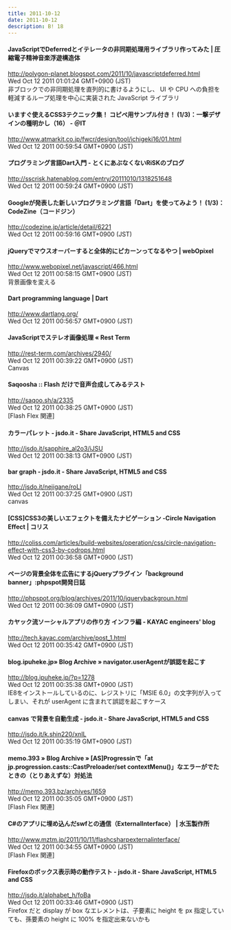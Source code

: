 ```yaml
---
title: 2011-10-12
date: 2011-10-12
description: B! 18
---
```


#### JavaScriptでDeferredとイテレータの非同期処理用ライブラリ作ってみた | 圧縮電子精神音楽浮遊構造体
http://polygon-planet.blogspot.com/2011/10/javascriptdeferred.html<br>
Wed Oct 12 2011 01:01:24 GMT+0900 (JST)<br>
非ブロックでの非同期処理を直列的に書けるようにし、 UI や CPU への負担を軽減するループ処理を中心に実装された JavaScript ライブラリ


####  いますぐ使えるCSS3テクニック集！ コピペ用サンプル付き！ (1/3)：一撃デザインの種明かし（16） - ＠IT
http://www.atmarkit.co.jp/fwcr/design/tool/ichigeki16/01.html<br>
Wed Oct 12 2011 00:59:54 GMT+0900 (JST)<br>


#### プログラミング言語Dart入門 - とくにあぶなくないRiSKのブログ
http://sscrisk.hatenablog.com/entry/20111010/1318251648<br>
Wed Oct 12 2011 00:59:24 GMT+0900 (JST)<br>


#### Googleが発表した新しいプログラミング言語「Dart」を使ってみよう！ (1/3)：CodeZine（コードジン）
http://codezine.jp/article/detail/6221<br>
Wed Oct 12 2011 00:59:16 GMT+0900 (JST)<br>


#### jQueryでマウスオーバーすると全体的にピカーンってなるやつ | webOpixel
http://www.webopixel.net/javascript/466.html<br>
Wed Oct 12 2011 00:58:15 GMT+0900 (JST)<br>
背景画像を変える


#### Dart programming language | Dart
http://www.dartlang.org/<br>
Wed Oct 12 2011 00:56:57 GMT+0900 (JST)<br>


#### JavaScriptでステレオ画像処理 « Rest Term
http://rest-term.com/archives/2940/<br>
Wed Oct 12 2011 00:39:22 GMT+0900 (JST)<br>
Canvas


#### Saqoosha :: Flash だけで音声合成してみるテスト
http://saqoo.sh/a/2335<br>
Wed Oct 12 2011 00:38:25 GMT+0900 (JST)<br>
[Flash Flex 関連]


#### カラーパレット - jsdo.it - Share JavaScript, HTML5 and CSS
http://jsdo.it/sapphire_al2o3/iJSU<br>
Wed Oct 12 2011 00:38:13 GMT+0900 (JST)<br>


#### bar graph - jsdo.it - Share JavaScript, HTML5 and CSS
http://jsdo.it/nejigane/roLl<br>
Wed Oct 12 2011 00:37:25 GMT+0900 (JST)<br>
canvas


####   [CSS]CSS3の美しいエフェクトを備えたナビゲーション -Circle Navigation Effect | コリス
http://coliss.com/articles/build-websites/operation/css/circle-navigation-effect-with-css3-by-codrops.html<br>
Wed Oct 12 2011 00:36:58 GMT+0900 (JST)<br>


#### ページの背景全体を広告にするjQueryプラグイン「background banner」:phpspot開発日誌
http://phpspot.org/blog/archives/2011/10/jquerybackgroun.html<br>
Wed Oct 12 2011 00:36:09 GMT+0900 (JST)<br>


#### カヤック流ソーシャルアプリの作り方 インフラ編 - KAYAC engineers' blog
http://tech.kayac.com/archive/post_1.html<br>
Wed Oct 12 2011 00:35:42 GMT+0900 (JST)<br>


#### blog.ipuheke.jp» Blog Archive » navigator.userAgentが誤認を起こす
http://blog.ipuheke.jp/?p=1278<br>
Wed Oct 12 2011 00:35:38 GMT+0900 (JST)<br>
IE8をインストールしているのに、レジストリに「MSIE 6.0」の文字列が入ってしまい、それが userAgent に含まれて誤認を起こすケース


#### canvas で背景を自動生成 - jsdo.it - Share JavaScript, HTML5 and CSS
http://jsdo.it/k.shin220/xnIL<br>
Wed Oct 12 2011 00:35:19 GMT+0900 (JST)<br>


#### memo.393  » Blog Archive   » [AS]Progressinで「at jp.progression.casts::CastPreloader/set contextMenu()」なエラーがでたときの（とりあえずな）対処法
http://memo.393.bz/archives/1659<br>
Wed Oct 12 2011 00:35:05 GMT+0900 (JST)<br>
[Flash Flex 関連]


#### C#のアプリに埋め込んだswfとの通信（ExternalInterface） | 水玉製作所
http://www.mztm.jp/2011/10/11/flashcsharpexternalinterface/<br>
Wed Oct 12 2011 00:34:55 GMT+0900 (JST)<br>
[Flash Flex 関連]


#### Firefoxのボックス表示時の動作テスト - jsdo.it - Share JavaScript, HTML5 and CSS
http://jsdo.it/alphabet_h/foBa<br>
Wed Oct 12 2011 00:33:46 GMT+0900 (JST)<br>
Firefox だと display が box なエレメントは、子要素に height を px 指定していても、孫要素の height に 100% を指定出来ないかも


